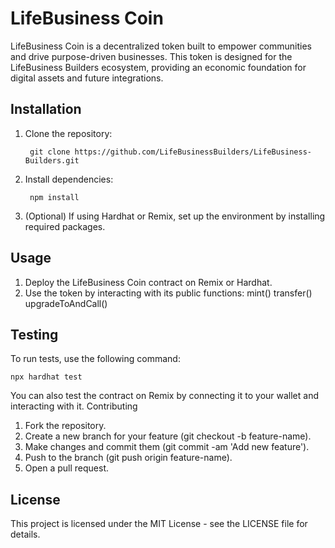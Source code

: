 # LifeBusiness Coin

LifeBusiness Coin is a decentralized token built to empower communities and drive purpose-driven businesses. This token is designed for the LifeBusiness Builders ecosystem, providing an economic foundation for digital assets and future integrations.


## Installation

1. Clone the repository:
   
        git clone https://github.com/LifeBusinessBuilders/LifeBusiness-Builders.git

3. Install dependencies:

        npm install

4. (Optional) If using Hardhat or Remix, set up the environment by installing required packages.


## Usage

1.  Deploy the LifeBusiness Coin contract on Remix or Hardhat.
2.  Use the token by interacting with its public functions:
        mint()
        transfer()
        upgradeToAndCall()


## Testing

To run tests, use the following command:

    npx hardhat test

You can also test the contract on Remix by connecting it to your wallet and interacting with it.
Contributing

1. Fork the repository.
2. Create a new branch for your feature (git checkout -b feature-name).
3. Make changes and commit them (git commit -am 'Add new feature').
4. Push to the branch (git push origin feature-name).
5. Open a pull request.

## License

This project is licensed under the MIT License - see the LICENSE file for details.
